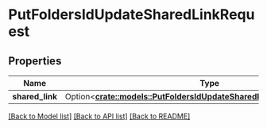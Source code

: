 # PutFoldersIdUpdateSharedLinkRequest

## Properties

Name | Type | Description | Notes
------------ | ------------- | ------------- | -------------
**shared_link** | Option<[**crate::models::PutFoldersIdUpdateSharedLinkRequestSharedLink**](put_folders_id_update_shared_link_request_shared_link.md)> |  | [optional]

[[Back to Model list]](../README.md#documentation-for-models) [[Back to API list]](../README.md#documentation-for-api-endpoints) [[Back to README]](../README.md)


